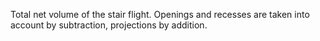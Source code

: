 ﻿Total net volume of the stair flight. Openings and recesses are taken into account by subtraction, projections by addition.